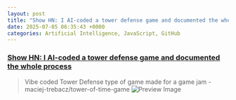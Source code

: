 ```yaml
---
layout: post
title: "Show HN: I AI-coded a tower defense game and documented the whole process"
date: 2025-07-05 06:35:43 +0000
categories: Artificial Intelligence, JavaScript, GitHub
---
```


### [Show HN: I AI-coded a tower defense game and documented the whole process](https://github.com/maciej-trebacz/tower-of-time-game)

> Vibe coded Tower Defense type of game made for a game jam - maciej-trebacz/tower-of-time-game
![Preview Image](https://opengraph.githubassets.com/39a6290138b247a51f356dc5ec2296fad973725f4ccfe17679c13ec98bba459c/maciej-trebacz/tower-of-time-game)

